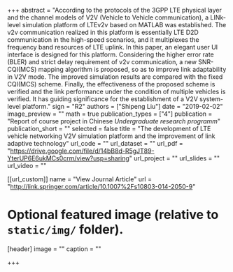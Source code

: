 +++
abstract = "According to the protocols of the 3GPP LTE physical layer and the channel models of V2V (Vehicle to Vehicle communication), a LINk-level simulation platform of LTEv2v based on MATLAB was established. The v2v communication realized in this platform is essentially LTE D2D communication in the high-speed scenarios, and it multiplexes the frequency band resources of LTE uplink. In this paper, an elegant user UI interface is designed for this platform. Considering the higher error rate (BLER) and strict delay requirement of v2v communication, a new SNR-CQI(MCS) mapping algorithm is proposed, so as to improve link adaptability in V2V mode. The improved simulation results are compared with the fixed CQI(MCS) scheme. Finally, the effectiveness of the proposed scheme is verified and the link performance under the condition of multiple vehicles is verified. It has guiding significance for the establishment of a V2V system-level platform."
sign = "R2"
authors = ["Shipeng Liu"]
date = "2019-02-02"
image_preview = ""
math = true
publication_types = ["4"]
publication = "Report of course project in Chinese *Undergraduate research programm*"
publication_short = ""
selected = false
title = "The development of LTE vehicle networking V2V simulation platform and the improvement of link adaptive technology"
url_code = ""
url_dataset = ""
url_pdf = "https://drive.google.com/file/d/14bB8d-R5gJT89-YterUP6E6ukMCs0crm/view?usp=sharing"
url_project = ""
url_slides = ""
url_video = ""

[[url_custom]]
name = "View Journal Article"
url = "http://link.springer.com/article/10.1007%2Fs10803-014-2050-9"

# Optional featured image (relative to `static/img/` folder).
[header]
image = ""
caption = ""

+++
